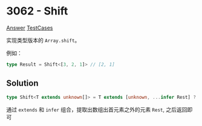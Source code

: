 # 3062 - Shift

[Answer](https://github.com/lybenson/ts-checker/blob/master/src/3062-medium-shift/template.ts) [TestCases](https://github.com/lybenson/ts-checker/blob/master/src/3062-medium-shift/test-cases.ts)

实现类型版本的 `Array.shift`。

例如：

```typescript
type Result = Shift<[3, 2, 1]> // [2, 1]
```

## Solution

```ts
type Shift<T extends unknown[]> = T extends [unknown, ...infer Rest] ? Rest : []
```

通过 `extends` 和 `infer` 组合，提取出数组出首元素之外的元素 `Rest`, 之后返回即可
